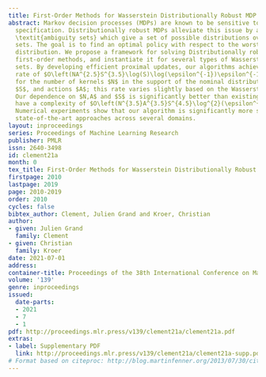 ```yaml
---
title: First-Order Methods for Wasserstein Distributionally Robust MDP
abstract: Markov decision processes (MDPs) are known to be sensitive to parameter
  specification. Distributionally robust MDPs alleviate this issue by allowing for
  \textit{ambiguity sets} which give a set of possible distributions over parameter
  sets. The goal is to find an optimal policy with respect to the worst-case parameter
  distribution. We propose a framework for solving Distributionally robust MDPs via
  first-order methods, and instantiate it for several types of Wasserstein ambiguity
  sets. By developing efficient proximal updates, our algorithms achieve a convergence
  rate of $O\left(NA^{2.5}S^{3.5}\log(S)\log(\epsilon^{-1})\epsilon^{-1.5} \right)$
  for the number of kernels $N$ in the support of the nominal distribution, states
  $S$, and actions $A$; this rate varies slightly based on the Wasserstein setup.
  Our dependence on $N,A$ and $S$ is significantly better than existing methods, which
  have a complexity of $O\left(N^{3.5}A^{3.5}S^{4.5}\log^{2}(\epsilon^{-1}) \right)$.
  Numerical experiments show that our algorithm is significantly more scalable than
  state-of-the-art approaches across several domains.
layout: inproceedings
series: Proceedings of Machine Learning Research
publisher: PMLR
issn: 2640-3498
id: clement21a
month: 0
tex_title: First-Order Methods for Wasserstein Distributionally Robust MDP
firstpage: 2010
lastpage: 2019
page: 2010-2019
order: 2010
cycles: false
bibtex_author: Clement, Julien Grand and Kroer, Christian
author:
- given: Julien Grand
  family: Clement
- given: Christian
  family: Kroer
date: 2021-07-01
address:
container-title: Proceedings of the 38th International Conference on Machine Learning
volume: '139'
genre: inproceedings
issued:
  date-parts:
  - 2021
  - 7
  - 1
pdf: http://proceedings.mlr.press/v139/clement21a/clement21a.pdf
extras:
- label: Supplementary PDF
  link: http://proceedings.mlr.press/v139/clement21a/clement21a-supp.pdf
# Format based on citeproc: http://blog.martinfenner.org/2013/07/30/citeproc-yaml-for-bibliographies/
---
```

